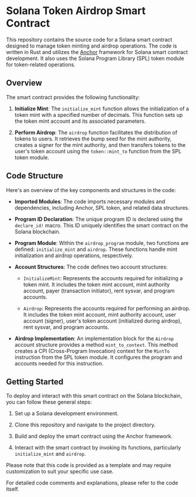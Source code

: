
# Solana Token Airdrop Smart Contract

This repository contains the source code for a Solana smart contract designed to manage token minting and airdrop operations. The code is written in Rust and utilizes the [Anchor](https://project-serum.github.io/anchor/) framework for Solana smart contract development. It also uses the Solana Program Library (SPL) token module for token-related operations.

## Overview

The smart contract provides the following functionality:

1.  **Initialize Mint**: The `initialize_mint` function allows the initialization of a token mint with a specified number of decimals. This function sets up the token mint account and its associated parameters.
    
2.  **Perform Airdrop**: The `airdrop` function facilitates the distribution of tokens to users. It retrieves the bump seed for the mint authority, creates a signer for the mint authority, and then transfers tokens to the user's token account using the `token::mint_to` function from the SPL token module.
    

## Code Structure

Here's an overview of the key components and structures in the code:

-   **Imported Modules**: The code imports necessary modules and dependencies, including Anchor, SPL token, and related data structures.
    
-   **Program ID Declaration**: The unique program ID is declared using the `declare_id!` macro. This ID uniquely identifies the smart contract on the Solana blockchain.
    
-   **Program Module**: Within the `airdrop_program` module, two functions are defined: `initialize_mint` and `airdrop`. These functions handle mint initialization and airdrop operations, respectively.
    
-   **Account Structures**: The code defines two account structures:
    
    -   `InitializeMint`: Represents the accounts required for initializing a token mint. It includes the token mint account, mint authority account, payer (transaction initiator), rent sysvar, and program accounts.
        
    -   `Airdrop`: Represents the accounts required for performing an airdrop. It includes the token mint account, mint authority account, user account (signer), user's token account (initialized during airdrop), rent sysvar, and program accounts.
        
-   **Airdrop Implementation**: An implementation block for the `Airdrop` account structure provides a method `mint_to_context`. This method creates a CPI (Cross-Program Invocation) context for the `MintTo` instruction from the SPL token module. It configures the program and accounts needed for this instruction.
    

## Getting Started

To deploy and interact with this smart contract on the Solana blockchain, you can follow these general steps:

1.  Set up a Solana development environment.
    
2.  Clone this repository and navigate to the project directory.
    
3.  Build and deploy the smart contract using the Anchor framework.
    
4.  Interact with the smart contract by invoking its functions, particularly `initialize_mint` and `airdrop`.
    

Please note that this code is provided as a template and may require customization to suit your specific use case.

For detailed code comments and explanations, please refer to the code itself.